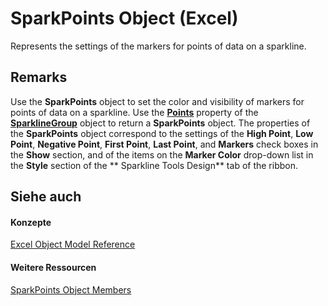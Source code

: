 
# SparkPoints Object (Excel)

Represents the settings of the markers for points of data on a sparkline.


## Remarks

Use the  **SparkPoints** object to set the color and visibility of markers for points of data on a sparkline. Use the **[Points](http://msdn.microsoft.com/library/afcc972f-aa1b-74f8-7b00-332cc3fa17a3%28Office.15%29.aspx)** property of the **[SparklineGroup](cc694d97-a3d3-3473-2e37-0ede67b97680.md)** object to return a **SparkPoints** object. The properties of the **SparkPoints** object correspond to the settings of the **High Point**,  **Low Point**,  **Negative Point**,  **First Point**,  **Last Point**, and  **Markers** check boxes in the **Show** section, and of the items on the **Marker Color** drop-down list in the **Style** section of the ** Sparkline Tools Design** tab of the ribbon.


## Siehe auch


#### Konzepte


[Excel Object Model Reference](11ea8598-8a20-92d5-f98b-0da04263bf2c.md)
#### Weitere Ressourcen


[SparkPoints Object Members](http://msdn.microsoft.com/library/d8b6a812-38ea-f048-5fd1-64466e908136%28Office.15%29.aspx)